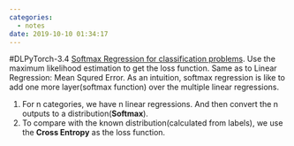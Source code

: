 ```yaml
---
categories:
  - notes
date: 2019-10-10 01:34:17
---
```

#DLPyTorch-3.4 [Softmax Regression for classification problems](https://d2l.ai/chapter_linear-networks/softmax-regression.html). 
Use the maximum likelihood estimation to get the loss function.  Same as to Linear Regression: Mean Squred Error.
As an intuition, softmax regression is like to add one more layer(softmax function) over the multiple linear regressions.
1. For n categories, we have n linear regressions. And then convert the n outputs to a distribution(**Softmax**).
2. To compare with the known distribution(calculated from labels), we use the **Cross Entropy** as the loss function.

